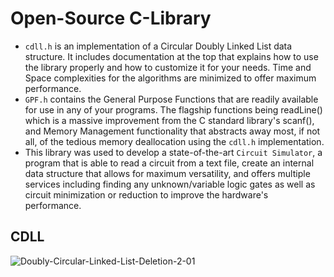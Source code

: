 # Open-Source C-Library

- `cdll.h` is an implementation of a Circular Doubly Linked List data structure. It includes documentation at the top that explains how to use the library properly and how to customize it for your needs. Time and Space complexities for the algorithms are minimized to offer maximum performance.
- `GPF.h` contains the General Purpose Functions that are readily available for use in any of your programs. The flagship functions being readLine() which is a massive improvement from the C standard library's scanf(), and Memory Management functionality that abstracts away most, if not all, of the tedious memory deallocation using the `cdll.h` implementation.
- This library was used to develop a state-of-the-art `Circuit Simulator`, a program that is able to read a circuit from a text file, create an internal data structure that allows for maximum versatility, and offers multiple services including finding any unknown/variable logic gates as well as circuit minimization or reduction to improve the hardware's performance.

## CDLL

![Doubly-Circular-Linked-List-Deletion-2-01](https://user-images.githubusercontent.com/117030897/209615950-5edecb62-d78c-4688-a9b0-832e25f829d3.png)
